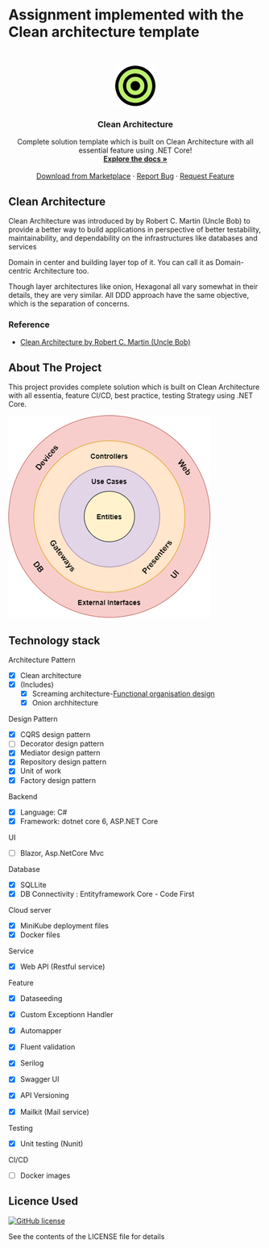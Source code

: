 # Assignment implemented with the Clean architecture template
<br />
<p align="center">
  <a href="#">
    <img src="img/logo.png" alt="Logo" width="80" height="80">
  </a>

  <h3 align="center">Clean Architecture</h3>

  <p align="center">
    Complete solution template which is built on Clean Architecture with all essential feature using .NET Core!
    <br />
    <a href="https://amitpnk.github.io/Clean-Architecture-ASP.NET-Core"><strong>Explore the docs »</strong></a>
    <br />
    <br />
    <a href="https://marketplace.visualstudio.com/items?itemName=AmitNaik.CleanArchitecture">Download from Marketplace</a>
    ·
    <a href="https://github.com/Amitpnk/Clean-architecture-ASP.NET-Core/issues">Report Bug</a>
    ·
    <a href="https://github.com/Amitpnk/Clean-architecture-ASP.NET-Core/issues/new">Request Feature</a>
  </p>
</p>

## Clean Architecture

Clean Architecture was introduced by by Robert C. Martin (Uncle Bob) to provide a better way to build applications in perspective of better testability, maintainability, and dependability on the infrastructures like databases and services

Domain in center and building layer top of it. You can call it as Domain-centric Architecture too.

Though layer architectures like onion, Hexagonal all vary somewhat in their details, they are very similar. All DDD approach have the same objective, which is the separation of concerns. 

### Reference

* [Clean Architecture by Robert C. Martin (Uncle Bob)](https://blog.cleancoder.com/uncle-bob/2012/08/13/the-clean-architecture.html)

## About The Project

This project provides complete solution which is built on Clean Architecture with all essentia,  feature CI/CD, best practice, testing Strategy using .NET Core.

![image](img/clean-architecture.png)

## Technology stack

Architecture Pattern

- [x] Clean architecture
- [x] (Includes)
    - [x] Screaming architecture-[Functional organisation design](http://blog.cleancoder.com/uncle-bob/2011/09/30/Screaming-Architecture.html)
    - [x] Onion archhitecture

Design Pattern
- [x] CQRS design pattern
- [ ] Decorator design pattern
- [x] Mediator design pattern
- [x] Repository design pattern
- [x] Unit of work 
- [x] Factory design pattern
 
Backend
- [x] Language: C#
- [x] Framework: dotnet core 6, ASP.NET Core

UI
- [ ] Blazor, Asp.NetCore Mvc

Database
- [x] SQLLite
- [x] DB Connectivity : Entityframework Core - Code First

Cloud server
- [x] MiniKube deployment files
- [x] Docker files

Service
- [x] Web API (Restful service)

Feature
- [x] Dataseeding
- [x] Custom Exceptionn Handler
- [x] Automapper
- [x] Fluent validation
- [x] Serilog
- [x] Swagger UI
- [x] API Versioning
- [x] Mailkit (Mail service)


Testing
- [x] Unit testing (Nunit)


CI/CD
- [ ] Docker images 

## Licence Used

[![GitHub license](https://img.shields.io/badge/license-MIT-blue.svg)](https://github.com/Amitpnk/Clean-architecture-ASP.NET-Core/blob/develop/LICENSE)

See the contents of the LICENSE file for details

